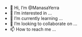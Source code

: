 - 👋 Hi, I’m @ManasaYerra
- 👀 I’m interested in ...
- 🌱 I’m currently learning ...
- 💞️ I’m looking to collaborate on ...
- 📫 How to reach me ...

<!---
ManasaYerra/ManasaYerra is a ✨ special ✨ repository because its `README.md` (this file) appears on your GitHub profile.
You can click the Preview link to take a look at your changes.
--->
